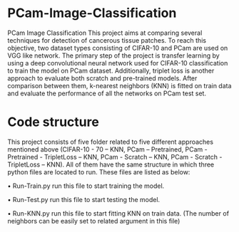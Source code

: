 # PCam-Image-Classification

PCam Image Classification
This project aims at comparing several techniques for detection of cancerous tissue patches. To reach this objective, two dataset types consisting of CIFAR-10 and PCam are used on VGG like network.  The primary step of the project is transfer learning by using a deep convolutional neural network used for CIFAR-10 classification to train the model on PCam dataset. Additionally, triplet loss is another approach to evaluate both scratch and pre-trained models.  After comparison between them, k-nearest neighbors (KNN) is fitted on train data and evaluate the performance of all the networks on PCam test set.

# Code structure
This project consists of five folder related to five different approaches mentioned above (CIFAR-10 - 70 – KNN, PCam – Pretrained, PCam - Pretrained - TripletLoss – KNN, PCam - Scratch – KNN, PCam - Scratch - TripletLoss – KNN). All of them have the same structure in which three python files are located to run. These files are listed as below: 

•	Run-Train.py run this file to start training the model.

•	Run-Test.py run this file to start testing the model.

•	Run-KNN.py run this file to start fitting KNN on train data. (The number of neighbors can be easily set to related argument in this file)
